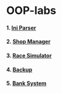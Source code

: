 # OOP-labs
#### 1. [Ini Parser](lab1)
#### 2. [Shop Manager](lab2)
#### 3. [Race Simulator](lab3)
#### 4. [Backup](lab4)
#### 5. [Bank System](lab5)
